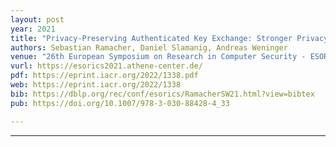 ```yaml
---
layout: post
year: 2021
title: "Privacy-Preserving Authenticated Key Exchange: Stronger Privacy and Generic Constructions"
authors: Sebastian Ramacher, Daniel Slamanig, Andreas Weninger
venue: "26th European Symposium on Research in Computer Security - ESORICS 2021 (virtual)"
vurl: https://esorics2021.athene-center.de/
pdf: https://eprint.iacr.org/2022/1338.pdf
web: https://eprint.iacr.org/2022/1338
bib: https://dblp.org/rec/conf/esorics/RamacherSW21.html?view=bibtex
pub: https://doi.org/10.1007/978-3-030-88428-4_33

---
```


---


